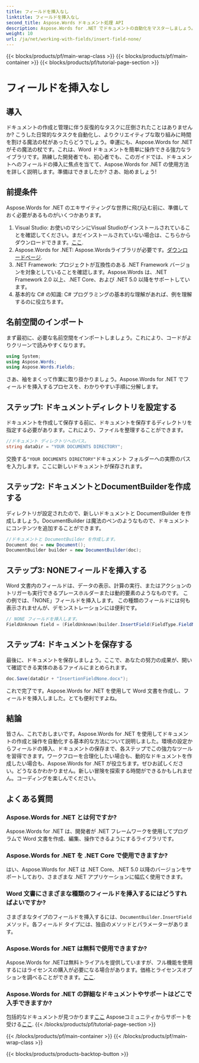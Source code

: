```yaml
---
title: フィールドを挿入なし
linktitle: フィールドを挿入なし
second_title: Aspose.Words ドキュメント処理 API
description: Aspose.Words for .NET でドキュメントの自動化をマスターしましょう。ステップごとにフィールドを挿入し、ワークフローを効率化する方法を学びます。あらゆるレベルの開発者に最適です。
weight: 10
url: /ja/net/working-with-fields/insert-field-none/
---
```


{{< blocks/products/pf/main-wrap-class >}}
{{< blocks/products/pf/main-container >}}
{{< blocks/products/pf/tutorial-page-section >}}

# フィールドを挿入なし

## 導入

ドキュメントの作成と管理に伴う反復的なタスクに圧倒されたことはありませんか? こうした日常的なタスクを自動化し、よりクリエイティブな取り組みに時間を割ける魔法の杖があったらどうでしょう。幸運にも、Aspose.Words for .NET がその魔法の杖です。これは、Word ドキュメントを簡単に操作できる強力なライブラリです。熟練した開発者でも、初心者でも、このガイドでは、ドキュメントへのフィールドの挿入に焦点を当てて、Aspose.Words for .NET の使用方法を詳しく説明します。準備はできましたか? さあ、始めましょう!

## 前提条件

Aspose.Words for .NET のエキサイティングな世界に飛び込む前に、準備しておく必要があるものがいくつかあります。

1.  Visual Studio: お使いのマシンにVisual Studioがインストールされていることを確認してください。まだインストールされていない場合は、こちらからダウンロードできます。[ここ](https://visualstudio.microsoft.com/downloads/).
2.  Aspose.Words for .NET: Aspose.Wordsライブラリが必要です。[ダウンロードページ](https://releases.aspose.com/words/net/).
3. .NET Framework: プロジェクトが互換性のある .NET Framework バージョンを対象としていることを確認します。Aspose.Words は、.NET Framework 2.0 以上、.NET Core、および .NET 5.0 以降をサポートしています。
4. 基本的な C# の知識: C# プログラミングの基本的な理解があれば、例を理解するのに役立ちます。

## 名前空間のインポート

まず最初に、必要な名前空間をインポートしましょう。これにより、コードがよりクリーンで読みやすくなります。

```csharp
using System;
using Aspose.Words;
using Aspose.Words.Fields;
```

さあ、袖をまくって作業に取り掛かりましょう。Aspose.Words for .NET でフィールドを挿入するプロセスを、わかりやすい手順に分解します。

## ステップ1: ドキュメントディレクトリを設定する

ドキュメントを作成して保存する前に、ドキュメントを保存するディレクトリを指定する必要があります。これにより、ファイルを整理することができます。

```csharp
//ドキュメント ディレクトリへのパス。
string dataDir = "YOUR DOCUMENTS DIRECTORY";
```

交換する`"YOUR DOCUMENTS DIRECTORY"`ドキュメント フォルダーへの実際のパスを入力します。ここに新しいドキュメントが保存されます。

## ステップ2: ドキュメントとDocumentBuilderを作成する

ディレクトリが設定されたので、新しいドキュメントと DocumentBuilder を作成しましょう。DocumentBuilder は魔法のペンのようなもので、ドキュメントにコンテンツを追加することができます。

```csharp
//ドキュメントと DocumentBuilder を作成します。
Document doc = new Document();
DocumentBuilder builder = new DocumentBuilder(doc);
```

## ステップ3: NONEフィールドを挿入する

Word 文書内のフィールドは、データの表示、計算の実行、またはアクションのトリガーも実行できるプレースホルダーまたは動的要素のようなものです。 この例では、「NONE」フィールドを挿入します。 この種類のフィールドには何も表示されませんが、デモンストレーションには便利です。

```csharp
// NONE フィールドを挿入します。
FieldUnknown field = (FieldUnknown)builder.InsertField(FieldType.FieldNone, false);
```

## ステップ4: ドキュメントを保存する

最後に、ドキュメントを保存しましょう。ここで、あなたの努力の成果が、開いて確認できる実体のあるファイルにまとめられます。

```csharp
doc.Save(dataDir + "InsertionFieldNone.docx");
```

これで完了です。Aspose.Words for .NET を使用して Word 文書を作成し、フィールドを挿入しました。とても便利ですよね。

## 結論

皆さん、これでおしまいです。Aspose.Words for .NET を使用してドキュメントの作成と操作を自動化する基本的な方法について説明しました。環境の設定からフィールドの挿入、ドキュメントの保存まで、各ステップでこの強力なツールを習得できます。ワークフローを合理化したい場合も、動的なドキュメントを作成したい場合も、Aspose.Words for .NET が役立ちます。ぜひお試しください。どうなるかわかりません。新しい冒険を探索する時間ができるかもしれません。コーディングを楽しんでください。

## よくある質問

### Aspose.Words for .NET とは何ですか?
Aspose.Words for .NET は、開発者が .NET フレームワークを使用してプログラムで Word 文書を作成、編集、操作できるようにするライブラリです。

### Aspose.Words for .NET を .NET Core で使用できますか?
はい、Aspose.Words for .NET は .NET Core、.NET 5.0 以降のバージョンをサポートしており、さまざまな .NET アプリケーションに幅広く使用できます。

### Word 文書にさまざまな種類のフィールドを挿入するにはどうすればよいですか?
さまざまなタイプのフィールドを挿入するには、`DocumentBuilder.InsertField`メソッド。各フィールド タイプには、独自のメソッドとパラメーターがあります。

### Aspose.Words for .NET は無料で使用できますか?
 Aspose.Words for .NETは無料トライアルを提供していますが、フル機能を使用するにはライセンスの購入が必要になる場合があります。価格とライセンスオプションを調べることができます。[ここ](https://purchase.aspose.com/buy).

### Aspose.Words for .NET の詳細なドキュメントやサポートはどこで入手できますか?
包括的なドキュメントが見つかります[ここ](https://reference.aspose.com/words/net/) Asposeコミュニティからサポートを受ける[ここ](https://forum.aspose.com/c/words/8).
{{< /blocks/products/pf/tutorial-page-section >}}

{{< /blocks/products/pf/main-container >}}
{{< /blocks/products/pf/main-wrap-class >}}

{{< blocks/products/products-backtop-button >}}
